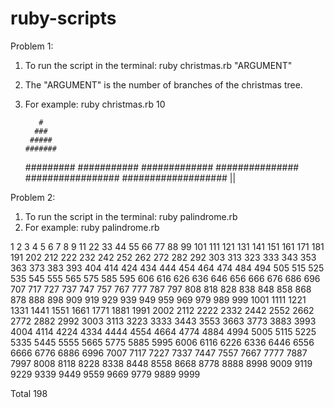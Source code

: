 ruby-scripts
============

Problem 1:
1. To run the script in the terminal: ruby christmas.rb "ARGUMENT"
2. The "ARGUMENT" is the number of branches of the christmas tree.
3. For example: ruby christmas.rb 10

          #
         ###
        #####
       #######
      #########
     ###########
    #############
   ###############
  #################
 ###################
          ||

Problem 2:
1. To run the script in the terminal: ruby palindrome.rb
2. For example: ruby palindrome.rb

1
2
3
4
5
6
7
8
9
11
22
33
44
55
66
77
88
99
101
111
121
131
141
151
161
171
181
191
202
212
222
232
242
252
262
272
282
292
303
313
323
333
343
353
363
373
383
393
404
414
424
434
444
454
464
474
484
494
505
515
525
535
545
555
565
575
585
595
606
616
626
636
646
656
666
676
686
696
707
717
727
737
747
757
767
777
787
797
808
818
828
838
848
858
868
878
888
898
909
919
929
939
949
959
969
979
989
999
1001
1111
1221
1331
1441
1551
1661
1771
1881
1991
2002
2112
2222
2332
2442
2552
2662
2772
2882
2992
3003
3113
3223
3333
3443
3553
3663
3773
3883
3993
4004
4114
4224
4334
4444
4554
4664
4774
4884
4994
5005
5115
5225
5335
5445
5555
5665
5775
5885
5995
6006
6116
6226
6336
6446
6556
6666
6776
6886
6996
7007
7117
7227
7337
7447
7557
7667
7777
7887
7997
8008
8118
8228
8338
8448
8558
8668
8778
8888
8998
9009
9119
9229
9339
9449
9559
9669
9779
9889
9999

Total 198

